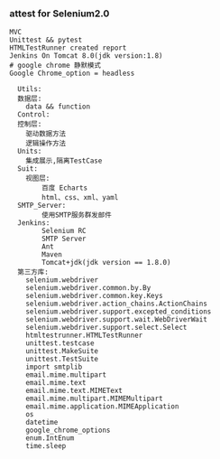 ### attest for Selenium2.0
	MVC
	Unittest && pytest
	HTMLTestRunner created report 
	Jenkins On Tomcat 8.0(jdk version:1.8)
	# google chrome 静默模式
	Google Chrome_option = headless
      
      Utils:
      数据层:
        data && function
      Control:
      控制层:
        驱动数据方法
        逻辑操作方法
      Units:
        集成展示,隔离TestCase
      Suit:
        视图层:
            百度 Echarts
            html、css、xml、yaml
      SMTP_Server:
            使用SMTP服务群发邮件
      Jenkins:
            Selenium RC
            SMTP Server
            Ant
            Maven
            Tomcat+jdk(jdk version == 1.8.0)
      第三方库:
      	selenium.webdriver
		selenium.webdriver.common.by.By
		selenium.webdriver.common.key.Keys
		selenium.webdriver.action_chains.ActionChains
		selenium.webdriver.support.excepted_conditions
		selenium.webdriver.support.wait.WebDriverWait
		selenium.webdriver.support.select.Select
		htmltestrunner.HTMLTestRunner
		unittest.testcase
		unittest.MakeSuite
		unittest.TestSuite
		import smtplib
		email.mime.multipart
		email.mime.text
		email.mime.text.MIMEText
		email.mime.multipart.MIMEMultipart
		email.mime.application.MIMEApplication
		os
		datetime
		google_chrome_options
		enum.IntEnum
		time.sleep
	
        
